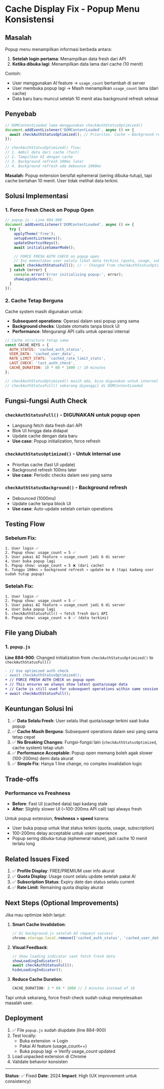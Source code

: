 # Cache Display Fix - Popup Menu Konsistensi

## Masalah
Popup menu menampilkan informasi berbeda antara:
1. **Setelah login pertama**: Menampilkan data fresh dari API
2. **Ketika dibuka lagi**: Menampilkan data lama dari cache (10 menit)

Contoh:
- User menggunakan AI feature → `usage_count` bertambah di server
- User membuka popup lagi → Masih menampilkan `usage_count` lama (dari cache)
- Data baru baru muncul setelah 10 menit atau background refresh selesai

## Penyebab
```javascript
// DOMContentLoaded lama menggunakan checkAuthStatusOptimized()
document.addEventListener('DOMContentLoaded', async () => {
  await checkAuthStatusOptimized(); // Prioritas: Cache → Background refresh
});

// checkAuthStatusOptimized() flow:
// 1. Ambil data dari cache (fast)
// 2. Tampilkan UI dengan cache
// 3. Background refresh 100ms later
// 4. Background refresh ada debounce 1000ms
```

**Masalah**: Popup extension bersifat ephemeral (sering dibuka-tutup), tapi cache bertahan 10 menit. User tidak melihat data terkini.

## Solusi Implementasi

### 1. Force Fresh Check on Popup Open
```javascript
// popup.js - Line 884-900
document.addEventListener('DOMContentLoaded', async () => {
  try {
    applyTheme('free');
    setupEventListeners();
    updateShortcutKeys();
    await initializeSamarMode();

    // FORCE FRESH AUTH CHECK on popup open
    // Ini memastikan user selalu lihat data terkini (quota, usage, subscription)
    await checkAuthStatusFull(); // ✅ Changed from checkAuthStatusOptimized()
  } catch (error) {
    console.error('Error initializing popup:', error);
    showLoginScreen();
  }
});
```

### 2. Cache Tetap Berguna
Cache system masih digunakan untuk:
- **Subsequent operations**: Operasi dalam sesi popup yang sama
- **Background checks**: Update otomatis tanpa block UI
- **Performance**: Mengurangi API calls untuk operasi internal

```javascript
// Cache structure tetap sama
const CACHE_KEYS = {
  AUTH_STATUS: 'cached_auth_status',
  USER_DATA: 'cached_user_data',
  RATE_LIMIT_STATS: 'cached_rate_limit_stats',
  LAST_CHECK: 'last_auth_check',
  CACHE_DURATION: 10 * 60 * 1000 // 10 minutes
};

// checkAuthStatusOptimized() masih ada, bisa digunakan untuk internal checks
// checkAuthStatusFull() sekarang dipanggil di DOMContentLoaded
```

## Fungsi-fungsi Auth Check

### `checkAuthStatusFull()` - **DIGUNAKAN untuk popup open**
- Langsung fetch data fresh dari API
- Blok UI hingga data didapat
- Update cache dengan data baru
- **Use case**: Popup initialization, force refresh

### `checkAuthStatusOptimized()` - **Untuk internal use**
- Prioritas cache (fast UI update)
- Background refresh 100ms later
- **Use case**: Periodic checks dalam sesi yang sama

### `checkAuthStatusBackground()` - **Background refresh**
- Debounced (1000ms)
- Update cache tanpa block UI
- **Use case**: Auto-update setelah certain operations

## Testing Flow

### Sebelum Fix:
```
1. User login ✅
2. Popup show: usage_count = 5 ✅
3. User pakai AI feature → usage_count jadi 6 di server
4. User buka popup lagi
5. Popup show: usage_count = 5 ❌ (dari cache)
6. Tunggu 100ms → background refresh → update ke 6 (tapi kadang user sudah tutup popup)
```

### Setelah Fix:
```
1. User login ✅
2. Popup show: usage_count = 5 ✅
3. User pakai AI feature → usage_count jadi 6 di server
4. User buka popup lagi
5. checkAuthStatusFull() → fetch fresh dari API
6. Popup show: usage_count = 6 ✅ (data terkini)
```

## File yang Diubah

### 1. `popup.js`
**Line 884-900**: Changed initialization from `checkAuthStatusOptimized()` to `checkAuthStatusFull()`

```diff
- // Use optimized auth check
- await checkAuthStatusOptimized();
+ // FORCE FRESH AUTH CHECK on popup open
+ // This ensures we always show latest quota/usage data
+ // Cache is still used for subsequent operations within same session
+ await checkAuthStatusFull();
```

## Keuntungan Solusi Ini

1. ✅ **Data Selalu Fresh**: User selalu lihat quota/usage terkini saat buka popup
2. ✅ **Cache Masih Berguna**: Subsequent operations dalam sesi yang sama tetap cepat
3. ✅ **No Breaking Changes**: Fungsi-fungsi lain (`checkAuthStatusOptimized`, cache system) tetap utuh
4. ✅ **Performance Acceptable**: Popup open memang boleh agak slower (100-200ms) demi data akurat
5. ✅ **Simple Fix**: Hanya 1 line change, no complex invalidation logic

## Trade-offs

### Performance vs Freshness
- **Before**: Fast UI (cached data) tapi kadang stale
- **After**: Slightly slower UI (~100-200ms API call) tapi always fresh

Untuk popup extension, **freshness > speed** karena:
- User buka popup untuk lihat status terkini (quota, usage, subscription)
- 100-200ms delay acceptable untuk user experience
- Popup sering dibuka-tutup (ephemeral nature), jadi cache 10 menit terlalu long

## Related Issues Fixed

1. ✅ **Profile Display**: FREE/PREMIUM user info akurat
2. ✅ **Quota Display**: Usage count selalu update setelah pakai AI
3. ✅ **Subscription Status**: Expiry date dan status selalu current
4. ✅ **Rate Limit**: Remaining quota display akurat

## Next Steps (Optional Improvements)

Jika mau optimize lebih lanjut:

1. **Smart Cache Invalidation**:
   ```javascript
   // Di background.js setelah AI request success
   chrome.storage.local.remove(['cached_auth_status', 'cached_user_data', 'cached_rate_limit_stats']);
   ```

2. **Visual Feedback**:
   ```javascript
   // Show loading indicator saat fetch fresh data
   showLoadingIndicator();
   await checkAuthStatusFull();
   hideLoadingIndicator();
   ```

3. **Reduce Cache Duration**:
   ```javascript
   CACHE_DURATION: 2 * 60 * 1000 // 2 minutes instead of 10
   ```

Tapi untuk sekarang, force fresh check sudah cukup menyelesaikan masalah user.

## Deployment

1. ✅ File `popup.js` sudah diupdate (line 884-900)
2. Test locally:
   - Buka extension → Login
   - Pakai AI feature (usage_count++)
   - Buka popup lagi → Verify usage_count updated
3. Load unpacked extension di Chrome
4. Validate behavior konsisten

---
**Status**: ✅ Fixed
**Date**: 2024
**Impact**: High (UX improvement untuk consistency)
